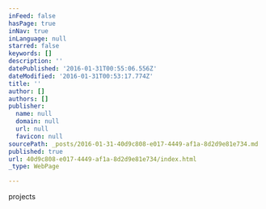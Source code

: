 ```yaml
---
inFeed: false
hasPage: true
inNav: true
inLanguage: null
starred: false
keywords: []
description: ''
datePublished: '2016-01-31T00:55:06.556Z'
dateModified: '2016-01-31T00:53:17.774Z'
title: ''
author: []
authors: []
publisher:
  name: null
  domain: null
  url: null
  favicon: null
sourcePath: _posts/2016-01-31-40d9c808-e017-4449-af1a-8d2d9e81e734.md
published: true
url: 40d9c808-e017-4449-af1a-8d2d9e81e734/index.html
_type: WebPage

---
```

projects